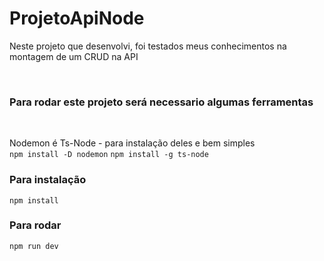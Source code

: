 # ProjetoApiNode

<p>Neste projeto que desenvolvi, foi testados meus conhecimentos na montagem de um CRUD na API</p><br/>
<h3>Para rodar este projeto será necessario algumas ferramentas</h3><br/>

Nodemon é Ts-Node - para instalação deles e bem simples <br/>
`npm install -D nodemon`
`npm install -g ts-node`

### Para instalação
`npm install`

### Para rodar
`npm run dev`

